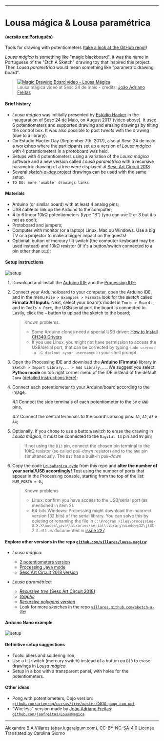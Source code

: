 ----

# Lousa mágica & Lousa paramétrica
#### ([versão em Português](README.md))

Tools for drawing with potentiometers ([take a look at the GitHub repo!](https://github.com/villares/lousa-magica/))

*Lousa mágica* is something like "magic blackboard", it was the name in Portuguese of the "Etch A Sketch" drawing toy that inspired this project. Then *Lousa paramétrica* would mean something like "parametric drawing board".

> [![Magic Drawing Board video - Lousa Mágica](https://img.youtube.com/vi/D5Ha1bhqBuQ/0.jpg)](https://www.youtube.com/watch?v=D5Ha1bhqBuQ)
> <br />Lousa mágica video at Sesc 24 de maio - credits: [João Adriano Freitas](https://github.com/jaafreitas)

#### Brief history

* *Lousa mágica* was inititally presented by [Estúdio Hacker](http://estudiohacker.io) in the inauguration of [Sesc 24 de Maio](https://www.sescsp.org.br/unidades/36_24+DE+MAIO/#/uaba=programacao#/fdata=id%3D36), on August 2017 (video above). It used 6 potentiometers and supported drawing and erasing drawings by tilting the control box. It was also possible to post *tweets* with the drawing (due to a library).
* On Estúdio Hacker Day  (September 7th, 2017), also at Sesc 24 de maio, a workshop where the participants set up a version of *Lousa mágica* with 4 potentiometers in a protoboard was held.
* Setups with 4 potentiometers using a variation of the *Lousa mágica* software and a new version called *Lousa paramétrica* with a recursive parametric drawing of a tree were displayed at [Sesc Art Circuit 2018](https://circuito.sescsp.org.br/).
* Several [*sketch-a-day* project](https://villares.github.com/sketch-a-day) drawings can be used with the same setup.
* `TO DO: more 'usable' drawings links`

#### Materials

* Arduino (or similar board) with at least 4 analog pins;
* USB cable to link up the Arduino to the computer;
* 4 to 6 linear  10kΩ potentiometers (type "B") (you can use 2 or 3 but it's not as cool);
* Protoboard and jumpers;
* Computer with monitor (or a laptop) Linux, Mac ou Windows. Use a big TV or a projector to make a bigger impact on the guests!
* Optional: button or mercury tilt switch (the computer keyboard may be used instead) and 10kΩ resistor  (if it's a button/switch connected to a pin other than `D13`);

#### Setup instructions

![setup](assets/montagem-lousa-magica.png)

1. Download and install the [Arduino IDE](http://arduino.cc) and the [Processing IDE](http://processing.org);

2. Connect your Arduino/board to your computer, open the Arduino IDE, and in the menu `File > Examples > Firmata` look for the *sketch* called **Firmata All Inputs**. Next, select your board's model in `Tools > Board:` , and in `Tools > Port`, the USB/serial port the board is connected to. Lastly, click the `➔` button to upload the sketch to the board;

    > Known problems:
    > - Some Arduino clones need a special USB driver: [How to Install CH340 Drivers](https://learn.sparkfun.com/tutorials/how-to-install-ch340-drivers/all#drivers-if-you-need-them)
    > - If you use Linux, you might not have permission to access the USB/serial port, that can be corrected by typing `sudo usermod -a -G dialout <your username>` in your shell prompt.

3. Open the Processing IDE and download the **Arduino (Firmata)** library in `Sketch > Import Library... > Add Library...`. We suggest you select **Python mode** on top right corner menu of the IDE instead of the default `Java` ([detailed instructions here](https://abav.lugaralgum.com/como-instalar-o-processing-modo-python/index-EN.html));

4. Connect each potentiometer to your Arduino/board according to the image:

    4.1 Connect the side terminals of each potentiometer to the `5V` e `GND` pins,

    4.2 Connect the central terminals to the board's analog pins: `A1`, `A2`, `A3` e `A4`;

5. Optionally, if you chose to use a button/switch to erase the drawing in *Lousa mágica*, it must be connected to the `Digital 13` pin and `5V` pin;

    > If not using the `D13` pin,  connect the chosen pin terminal to the 10kΩ resistor  (so called *pull-down* resistor) and to the `GND` pin simultaneously. The `D13` has a built-in *pull-down*

6. Copy the code [`LousaMagica.pyde`](LousaMagica/LousaMagica.pyde) from this repo and  **alter the number of your serial/USB accordingly!** Test using the number of ports that appear in the Processing console, starting from the top of the list: `NUM_PORTA = 0`.;

    > Known problems
    > - Linux: confirm you have access to the USB/serial port (as mentioned in item 2).
    > - 64-bits Windows: Processing might download the incorrect version (32 bits) of the serial library. You can solve this by deleting or renaming the file in `C:\Program Files\processing-3.X.X\modes\java\libraries\serial\library\windows32\jSSC-2.8.dll` as documented in [issue 227](https://github.com/jdf/Processing.py-Bugs/issues/227).

#### Explore other versions in the repo  [`github.com/villares/lousa-magica`](https://github.com/villares/lousa-magica/):

  * *Lousa mágica*:
    - [2 potentiometers version](https://github.com/villares/lousa-magica/tree/master/LousaMagica2pots)
    - [Processing Java mode](https://github.com/villares/lousa-magica/tree/master/LousaMagica_java)
    - [Sesc Art Circuit 2018 version](https://github.com/villares/lousa-magica/tree/master//lousa_magica_versao_circuito_sesc)

  * *Lousa paramétrica*:  
    - [*Recursive tree* (Sesc Art Circuit 2018)](https://github.com/villares/lousa-magica/tree/master/lousa_parametrica_arvore_circuito_sesc)
    - [*Graphs*](https://github.com/villares/lousa-magica/tree/master/lousa_parametrica_grafos)
    - [*Recursive polygons version*](https://github.com/villares/lousa-magica/tree/master/lousa_parametrica_poligonos_recursivos)
    - Look for more *sketches* in the repo [`villares.github.com/sketch-a-day`](https://villares.github.com/sketch-a-day)

#### Arduino Nano example

![setup](assets/montagem2.png)

#### Definitive setup suggestions

* Tools: pliers and soldering iron;
* Use a tilt switch (mercury switch) instead of a button on `D13` to erase drawings in *Lousa mágica*.
* Setup in a box with a transparent panel, with holes for the potentiometers.

#### Other ideas

* Pong with potentiometers, Dojo version: [`github.com/arteprog/cursos/tree/master/DOJO-pong-com-pot`](https://github.com/arteprog/cursos/tree/master/DOJO-pong-com-pot)
* "Wireless" version made by [João Adriano Freitas](https://github.com/jaafreitas): [`github.com/jaafreitas/LousaMagica`](https://github.com/jaafreitas/LousaMagica)

----

Alexandre B A Villares ([abav.lugaralgum.com](https://abav.lugaralgum.com)), [CC-BY-NC-SA-4.0 License](https://creativecommons.org/licenses/by-nc-sa/4.0/)
Translated by Carolina Giorno
